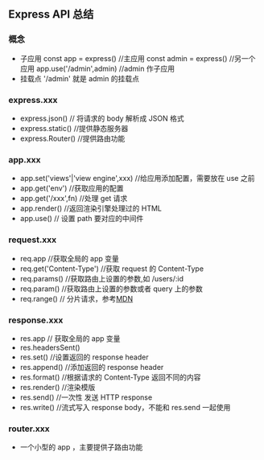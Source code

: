 ## Express API 总结

### 概念

- 子应用
  const app = express() //主应用
  const admin = express() //另一个应用
  app.use('/admin',admin) //admin 作子应用
- 挂载点
  '/admin' 就是 admin 的挂载点

### express.xxx

- express.json() // 将请求的 body 解析成 JSON 格式
- express.static() //提供静态服务器
- express.Router() //提供路由功能

### app.xxx

- app.set('views'|'view engine',xxx) //给应用添加配置，需要放在 use 之前
- app.get('env') //获取应用的配置
- app.get('/xxx',fn) //处理 get 请求
- app.render() //返回渲染引擎处理过的 HTML
- app.use() // 设置 path 要对应的中间件

### request.xxx

- req.app //获取全局的 app 变量
- req.get('Content-Type') //获取 request 的 Content-Type
- req.params() //获取路由上设置的参数,如 /users/:id
- req.param() //获取路由上设置的参数或者 query 上的参数
- req.range() // 分片请求，参考[MDN](https://developer.mozilla.org/zh-CN/docs/Web/HTTP/Range_requests)

### response.xxx

- res.app // 获取全局的 app 变量
- res.headersSent()
- res.set() //设置返回的 response header
- res.append() //添加返回的 response header
- res.format() //根据请求的 Content-Type 返回不同的内容
- res.render() //渲染模版
- res.send() //一次性 发送 HTTP response
- res.write() //流式写入 response body，不能和 res.send 一起使用

### router.xxx

- 一个小型的 app ，主要提供子路由功能
